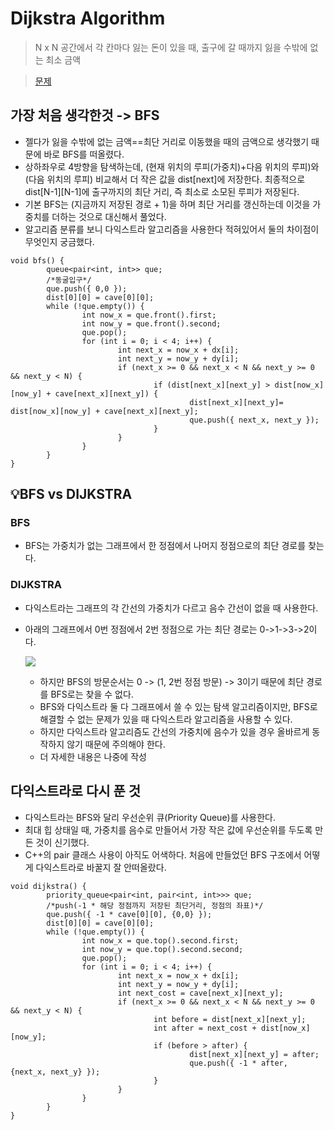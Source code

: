 # Dijkstra Algorithm

> N x N 공간에서 각 칸마다 잃는 돈이 있을 때, 출구에 갈 때까지 잃을 수밖에 없는 최소 금액

> [문제](https://www.acmicpc.net/problem/4485)

## 가장 처음 생각한것 -> BFS
- 젤다가 잃을 수밖에 없는 금액==최단 거리로 이동했을 때의 금액으로 생각했기 때문에 바로 BFS를 떠올렸다.
- 상하좌우로 4방향을 탐색하는데, (현재 위치의 루피(가중치)+다음 위치의 루피)와 (다음 위치의 루피) 비교해서 더 작은 값을 dist[next]에 저장한다. 최종적으로 dist[N-1][N-1]에 출구까지의 최단 거리, 즉 최소로 소모된 루피가 저장된다.
- 기본 BFS는 (지금까지 저장된 경로 + 1)을 하며 최단 거리를 갱신하는데 이것을 가중치를 더하는 것으로 대신해서 풀었다.
- 알고리즘 분류를 보니 다익스트라 알고리즘을 사용한다 적혀있어서 둘의 차이점이 무엇인지 궁금했다.

```
void bfs() {
        queue<pair<int, int>> que;
        /*동굴입구*/
        que.push({ 0,0 });
        dist[0][0] = cave[0][0];
        while (!que.empty()) {
                int now_x = que.front().first;
                int now_y = que.front().second;
                que.pop();
                for (int i = 0; i < 4; i++) {
                        int next_x = now_x + dx[i];
                        int next_y = now_y + dy[i];
                        if (next_x >= 0 && next_x < N && next_y >= 0 && next_y < N) {
                                if (dist[next_x][next_y] > dist[now_x][now_y] + cave[next_x][next_y]) {
                                        dist[next_x][next_y]= dist[now_x][now_y] + cave[next_x][next_y];
                                        que.push({ next_x, next_y });
                                }
                        }
                }
        }
}
```

## 💡BFS vs DIJKSTRA
### BFS
- BFS는 가중치가 없는 그래프에서 한 정점에서 나머지 정점으로의 최단 경로를 찾는다.
### DIJKSTRA
- 다익스트라는 그래프의 각 간선의 가중치가 다르고 음수 간선이 없을 때 사용한다.
- 아래의 그래프에서 0번 정점에서 2번 정점으로 가는 최단 경로는 0->1->3->2이다.
  <p align="left"><img src="https://velog.velcdn.com/images%2Fkasterra%2Fpost%2Fd8c6f97d-f000-496b-98c5-fa21f1658572%2Fimage.png">
        
    - 하지만 BFS의 방문순서는 0 -> (1, 2번 정점 방문) -> 3이기 때문에 최단 경로를 BFS로는 찾을 수 없다.
    - BFS와 다익스트라 둘 다 그래프에서 쓸 수 있는 탐색 알고리즘이지만, BFS로 해결할 수 없는 문제가 있을 때 다익스트라 알고리즘을 사용할 수 있다.
    - 하지만 다익스트라 알고리즘도 간선의 가중치에 음수가 있을 경우 올바르게 동작하지 않기 때문에 주의해야 한다.
    - 더 자세한 내용은 나중에 작성


## 다익스트라로 다시 푼 것
- 다익스트라는 BFS와 달리 우선순위 큐(Priority Queue)를 사용한다.
- 최대 힙 상태일 때, 가중치를 음수로 만들어서 가장 작은 값에 우선순위를 두도록 만든 것이 신기했다.
- C++의 pair 클래스 사용이 아직도 어색하다. 처음에 만들었던 BFS 구조에서 어떻게 다익스트라로 바꿀지 잘 안떠올랐다.

```
void dijkstra() {
        priority_queue<pair<int, pair<int, int>>> que;
        /*push(-1 * 해당 정점까지 저장된 최단거리, 정점의 좌표)*/
        que.push({ -1 * cave[0][0], {0,0} });
        dist[0][0] = cave[0][0];
        while (!que.empty()) {
                int now_x = que.top().second.first;
                int now_y = que.top().second.second;
                que.pop();
                for (int i = 0; i < 4; i++) {
                        int next_x = now_x + dx[i];
                        int next_y = now_y + dy[i];
                        int next_cost = cave[next_x][next_y];
                        if (next_x >= 0 && next_x < N && next_y >= 0 && next_y < N) {
                                int before = dist[next_x][next_y];
                                int after = next_cost + dist[now_x][now_y];
                                if (before > after) {
                                        dist[next_x][next_y] = after;
                                        que.push({ -1 * after, {next_x, next_y} });
                                }
                        }
                }
        }
}

```
    
